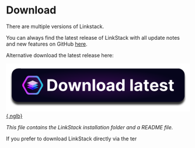 # Download

There are multiple versions of Linkstack.

You can always find the latest release of LinkStack with all update notes and new features on GitHub [here](https://github.com/LinkStackOrg/LinkStack/releases/latest).


Alternative download the latest release here:

[![Download button](/assets/img/download/download_latest.png){.nglb}](https://github.com/linkstackorg/linkstack/releases/latest/download/linkstack.zip)

*This file contains the LinkStack installation folder and a README file.*

If you prefer to download LinkStack directly via the ter

